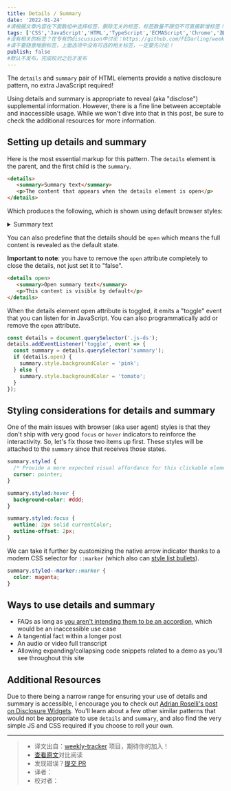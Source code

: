 ```yaml
---
title: Details / Summary
date: '2022-01-24'
#请根据文章内容在下面数组中选择标签，删除无关的标签，标签数量不限但不可直接新增标签！
tags: ['CSS','JavaScript','HTML','TypeScript','ECMAScript','Chrome','游览器','网络','React','Vue','webpack','Babel','Vite','Node','HTTP','Rollup','Parcel','Tool']
#没有相关的标签？在专有的discussion中讨论：https://github.com/FEDarling/weekly-tracker/discussions/51#discussion-3827174
#请不要随意增删标签，上面选项中没有可选的相关标签，一定要先讨论！
publish: false
#默认不发布，完成校对之后才发布
---
```

The `details` and `summary` pair of HTML elements provide a native disclosure pattern, no extra JavaScript required!
<!--以上是预览信息，图片一张或限制百字左右，前者优先，全文请使用二级及以下标题-->
<!-- more -->
Using details and summary is appropriate to reveal (aka "disclose") supplemental information. However, there is a fine line between acceptable and inaccessible usage. While we won't dive into that in this post, be sure to check the additional resources for more information.

## Setting up details and summary

Here is the most essential markup for this pattern. The `details` element is the parent, and the first child is the `summary`.

```html
<details>
   <summary>Summary text</summary>
   <p>The content that appears when the details element is open</p>
</details>
```

Which produces the following, which is shown using default browser styles:

<details>
   <summary>Summary text</summary>
   <p>The content that appears when the details element is open</p>
</details>


You can also predefine that the details should be `open` which means the full content is revealed as the default state.

**Important to note**: you have to remove the `open` attribute completely to close the details, not just set it to "false".

```html
<details open>
   <summary>Open summary text</summary>
   <p>This content is visible by default</p>
</details>
```

When the details element open attribute is toggled, it emits a "toggle" event that you can listen for in JavaScript. You can also programmatically add or remove the `open` attribute.

```js
const details = document.querySelector('.js-ds');
details.addEventListener('toggle', event => {
  const summary = details.querySelector('summary');
  if (details.open) {
    summary.style.backgroundColor = 'pink';
  } else {
    summary.style.backgroundColor = 'tomato';
  }
});
```
## Styling considerations for details and summary

One of the main issues with browser (aka user agent) styles is that they don't ship with very good `focus` or `hover` indicators to reinforce the interactivity. So, let's fix those two items up first. These styles will be attached to the `summary` since that receives those states.

```css
summary.styled {
  /* Provide a more expected visual affordance for this clickable element */
  cursor: pointer;
}

summary.styled:hover {
  background-color: #ddd;
}

summary.styled:focus {
  outline: 2px solid currentColor;
  outline-offset: 2px;
}
```

We can take it further by customizing the native arrow indicator thanks to a modern CSS selector for `::marker` (which also can [style list bullets](https://moderncss.dev/totally-custom-list-styles/#upgrading-to-css-marker)).

```css
summary.styled--marker::marker {
  color: magenta;
}
```
## Ways to use details and summary

* FAQs as long as [you aren't intending them to be an accordion](https://adrianroselli.com/2020/05/disclosure-widgets.html#Accordion), which would be an inaccessible use case
* A tangential fact within a longer post
* An audio or video full transcript
* Allowing expanding/collapsing code snippets related to a demo as you'll see throughout this site

## Additional Resources

Due to there being a narrow range for ensuring your use of details and summary is accessible, I encourage you to check out [Adrian Roselli's post on Disclosure Widgets](https://adrianroselli.com/2020/05/disclosure-widgets.html). You'll learn about a few other similar patterns that would not be appropriate to use `details` and `summary`, and also find the very simple JS and CSS required if you choose to roll your own.

---
> * 译文出自：[weekly-tracker](https://github.com/FEDarling/weekly-tracker) 项目，期待你的加入！
> * [查看原文](https://12daysofweb.dev/2021/details-summary/?utm_source=CSS-Weekly&utm_campaign=Issue-485&utm_medium=web)对比阅读
> * 发现错误？[提交 PR](https://github.com/FEDarling/weekly-tracker/blob/main/weeklys/css_weekly/485/details_and_summary.md)
> * 译者：[]()
> * 校对者：[]()